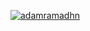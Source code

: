 [![adamramadhn](https://circleci.com/gh/adamramadhn/MovieApp.svg?style=svg)](https://circleci.com/gh/adamramadhn/MovieApp)

